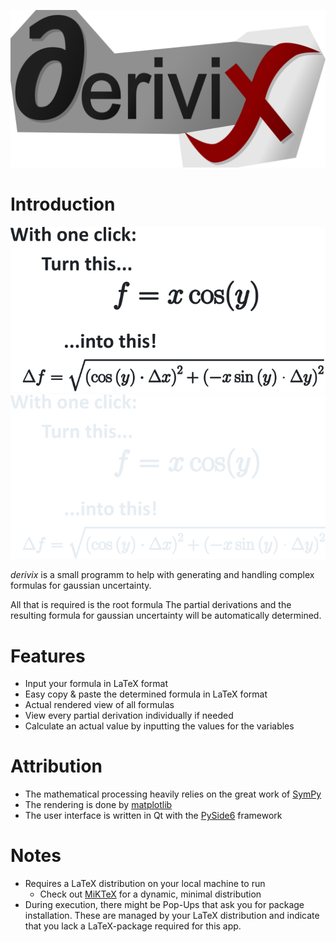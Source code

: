 ![Product Banner](https://github.com/fynnbrem/derivix/blob/master/data/images/banner.png)

# Introduction
![Sample of formula generation (light mode)](https://github.com/fynnbrem/derivix/blob/master/data/images/introduction-light.png#gh-light-mode-only)
![Sample of formula generation (dark mode)](https://github.com/fynnbrem/derivix/blob/master/data/images/introduction-dark.png#gh-dark-mode-only)

_derivix_ is a small programm to help with generating and handling complex formulas for gaussian uncertainty.

All that is required is the root formula
The partial derivations and the resulting formula for gaussian uncertainty will be automatically determined.

# Features
- Input your formula in LaTeX format
- Easy copy & paste the determined formula in LaTeX format
- Actual rendered view of all formulas
- View every partial derivation individually if needed
- Calculate an actual value by inputting the values for the variables

# Attribution
- The mathematical processing heavily relies on the great work of [SymPy](https://www.sympy.org/en/index.html)
- The rendering is done by [matplotlib](https://matplotlib.org)
- The user interface is written in Qt with the [PySide6](https://wiki.qt.io/Qt_for_Python) framework


# Notes
- Requires a LaTeX distribution on your local machine to run
    - Check out [MiKTeX](https://miktex.org) for a dynamic, minimal distribution
- During execution, there might be Pop-Ups that ask you for package installation. These are managed by your LaTeX distribution and indicate that you lack a LaTeX-package required for this app.
